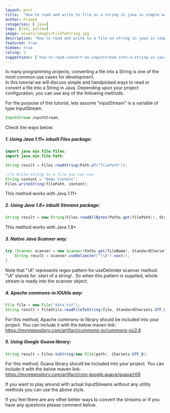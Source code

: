 ```yaml
---
layout: post
title:  "How to read and write to file as a string in java in simple way"
author: Pramod
categories: [ Java]
tags: [red, yellow]
image: assets/images/FileToString.jpg
description: "How to read and write to a file as string in java in simple way"
featured: true
hidden: true
rating: 5
suggestions: ['how-to-read-convert-an-inputstream-into-a-string-in-java/']
---
```


In many programming projects, converting a file into a String is one of the most common use cases for development.  
In this tutorial we will discuss simple and handpicked ways to read or convert a file into a String in Java.
Depending upon your project configuration, you can use any of the following methods.   

For the purpose of this tutorial, lets assume "inputStream" is a variable of type InputStream.
``` Java
InputStream inputStream; 
```
Check the ways below. 

##### 1. Using Java 1.11+ inbuilt Files package: 
```java
import java.nio.file.Files;
import java.nio.file.Path;

String result = Files.readString(Path.of("filePath"));

//To Write string to a file you can use 
String content = "Demo Content";
Files.writeString(filePath, content);
```
This method works with Java 1.11+ 

##### 2. Using Java 1.8+ inbuilt Streams package: 
```java
String result = new String(Files.readAllBytes(Paths.get(filePath)), StandardCharsets.UTF_8);
```
This method works with Java 1.8+ 

##### 3. Native Java Scanner way:  
```java
try (Scanner scanner = new Scanner(Paths.get(fileName), StandardCharsets.UTF_8.name())) {
    String result = scanner.useDelimiter("\\A").next();   
} 
```
Note that "\\A" represents regex pattern for useDelimiter scanner method. 
"\A" stands for :start of a string! . So when this pattern is supplied, whole stream is ready into the scanner object.  

##### 4. Apache commons-io IOUtils way: 
```java
File file = new File("data.txt");
String result = FileUtils.readFileToString(file, StandardCharsets.UTF_8);
```
For this method, Apache commons-io library should be included into your project. You can include it with the below maven link: 
<a href="https://mvnrepository.com/artifact/commons-io/commons-io/2.6" target="_blank">https://mvnrepository.com/artifact/commons-io/commons-io/2.6</a>

##### 5. Using Google Guava library:
```java
String result = Files.toString(new File(path), Charsets.UTF_8);
```
For this method, Guava library should be included into your project. You can include it with the below maven link: 
<a href="https://mvnrepository.com/artifact/com.google.guava/guava/r09" target="_blank">https://mvnrepository.com/artifact/com.google.guava/guava/r09</a>

If you want to play around with actual InputStreams without any utility methods you can use the above style. 


If you feel there are any other better ways to convert the streams or if you have any questions please comment below.

